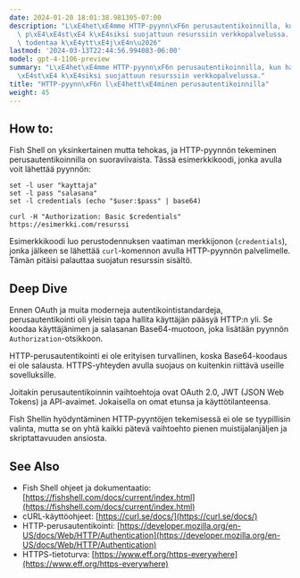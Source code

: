 ```yaml
---
date: 2024-01-20 18:01:38.981305-07:00
description: "L\xE4het\xE4mme HTTP-pyynn\xF6n perusautentikoinnilla, kun haluamme\
  \ p\xE4\xE4st\xE4 k\xE4siksi suojattuun resurssiin verkkopalvelussa. Se on tapa\
  \ todentaa k\xE4ytt\xE4j\xE4n\u2026"
lastmod: '2024-03-13T22:44:56.994083-06:00'
model: gpt-4-1106-preview
summary: "L\xE4het\xE4mme HTTP-pyynn\xF6n perusautentikoinnilla, kun haluamme p\xE4\
  \xE4st\xE4 k\xE4siksi suojattuun resurssiin verkkopalvelussa."
title: "HTTP-pyynn\xF6n l\xE4hett\xE4minen perusautentikoinnilla"
weight: 45
---
```


## How to:
Fish Shell on yksinkertainen mutta tehokas, ja HTTP-pyynnön tekeminen perusautentikoinnilla on suoraviivaista. Tässä esimerkkikoodi, jonka avulla voit lähettää pyynnön:

```Fish Shell
set -l user "kayttaja"
set -l pass "salasana"
set -l credentials (echo "$user:$pass" | base64)

curl -H "Authorization: Basic $credentials" https://esimerkki.com/resurssi
```

Esimerkkikoodi luo perustodennuksen vaatiman merkkijonon (`credentials`), jonka jälkeen se lähettää `curl`-komennon avulla HTTP-pyynnön palvelimelle. Tämän pitäisi palauttaa suojatun resurssin sisältö.

## Deep Dive
Ennen OAuth ja muita moderneja autentikointistandardeja, perusautentikointi oli yleisin tapa hallita käyttäjän pääsyä HTTP:n yli. Se koodaa käyttäjänimen ja salasanan Base64-muotoon, joka lisätään pyynnön `Authorization`-otsikkoon.

HTTP-perusautentikointi ei ole erityisen turvallinen, koska Base64-koodaus ei ole salausta. HTTPS-yhteyden avulla suojaus on kuitenkin riittävä useille sovelluksille.

Joitakin perusautentikoinnin vaihtoehtoja ovat OAuth 2.0, JWT (JSON Web Tokens) ja API-avaimet. Jokaisella on omat etunsa ja käyttötilanteensa.

Fish Shellin hyödyntäminen HTTP-pyyntöjen tekemisessä ei ole se tyypillisin valinta, mutta se on yhtä kaikki pätevä vaihtoehto pienen muistijalanjäljen ja skriptattavuuden ansiosta.

## See Also
- Fish Shell ohjeet ja dokumentaatio: [https://fishshell.com/docs/current/index.html](https://fishshell.com/docs/current/index.html)
- cURL-käyttöohjeet: [https://curl.se/docs/](https://curl.se/docs/)
- HTTP-perusautentikointi: [https://developer.mozilla.org/en-US/docs/Web/HTTP/Authentication](https://developer.mozilla.org/en-US/docs/Web/HTTP/Authentication)
- HTTPS-tietoturva: [https://www.eff.org/https-everywhere](https://www.eff.org/https-everywhere)
